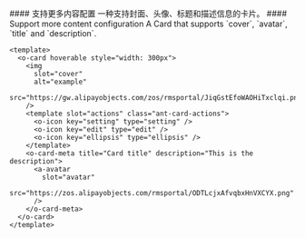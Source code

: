 <cn>
  #### 支持更多内容配置
  一种支持封面、头像、标题和描述信息的卡片。
</cn>

<us>
  #### Support more content configuration
  A Card that supports `cover`, `avatar`, `title` and `description`.
</us>

```vue
<template>
  <o-card hoverable style="width: 300px">
    <img
      slot="cover"
      alt="example"
      src="https://gw.alipayobjects.com/zos/rmsportal/JiqGstEfoWAOHiTxclqi.png"
    />
    <template slot="actions" class="ant-card-actions">
      <o-icon key="setting" type="setting" />
      <o-icon key="edit" type="edit" />
      <o-icon key="ellipsis" type="ellipsis" />
    </template>
    <o-card-meta title="Card title" description="This is the description">
      <a-avatar
        slot="avatar"
        src="https://zos.alipayobjects.com/rmsportal/ODTLcjxAfvqbxHnVXCYX.png"
      />
    </o-card-meta>
  </o-card>
</template>
```
